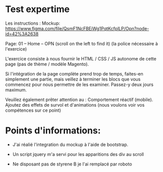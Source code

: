 # Test expertime
Les instructions : 
Mockup: https://www.figma.com/file/QsmF1NcFBEiWg1PqtKcfplLP/Opn?node-id=42%3A2638

Page: 01 – Home – OPN (scroll on the left to find it) (la police nécessaire à l'exercice)

L'exercice consiste à nous fournir le HTML / CSS / JS autonome de cette page (pas de thème / modèle Magento).

Si l'intégration de la page complète prend trop de temps, faites-en simplement une partie, mais veillez à terminer les blocs que vous commencez pour nous permettre de les examiner. Passez-y deux jours maximum.

Veuillez également prêter attention au :
Comportement réactif (mobile).
Ajoutez des effets de survol et d'animations (nous voulons voir vos compétences sur ce point)

# Points d'informations: 
- J'ai réalié l'integration du mockup à l'aide de bootstrap.
- Un script jquery m'a servi pour les apparitions des div au scroll

- Ne disposant pas de styrene B je l'ai remplacé par roboto


